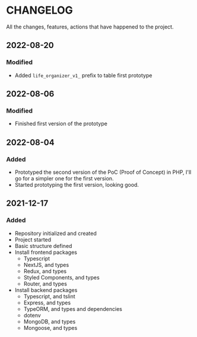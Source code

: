 # CHANGELOG #
All the changes, features, actions that have happened to the project.

## 2022-08-20

### Modified

- Added `life_organizer_v1_` prefix to table first prototype

## 2022-08-06

### Modified

- Finished first version of the prototype

## 2022-08-04

### Added

- Prototyped the second version of the PoC (Proof of Concept) in PHP, I'll go for a simpler one for the first version.
- Started prototyping the first version, looking good.



## 2021-12-17
### Added
- Repository initialized and created
- Project started
- Basic structure defined
- Install frontend packages
  - Typescript
  - NextJS, and types
  - Redux, and types
  - Styled Components, and types
  - Router, and types
- Install backend packages
  - Typescript, and tslint
  - Express, and types
  - TypeORM, and types and dependencies
  - dotenv
  - MongoDB, and types
  - Mongoose, and types
